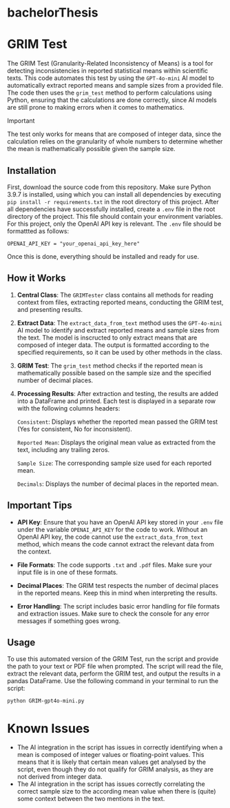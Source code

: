 # bachelorThesis

# GRIM Test

The GRIM Test (Granularity-Related Inconsistency of Means) is a tool for detecting inconsistencies in reported statistical means within scientific texts. This code automates this test by using the `GPT-4o-mini` AI model to automatically extract reported means and sample sizes from a provided file. The code then uses the `grim_test` method to perform calculations using Python, ensuring that  the calculations are done correctly, since AI models are still prone to making errors when it comes to mathematics.

> [!IMPORTANT]
> The test only works for means that are composed of integer data, since the calculation relies on the granularity of whole numbers to determine whether the mean is mathematically possible given the sample size. 

## Installation

First, download the source code from this repository. Make sure Python 3.9.7 is installed, using which you can install all dependencies by executing `pip install -r requirements.txt` in the root directory of this project. After all dependencies have successfully installed, create a `.env` file in the root directory of the project. This file should contain your environment variables. For this project, only the OpenAI API key is relevant. The `.env` file should be formattted as follows:

`OPENAI_API_KEY = "your_openai_api_key_here"`


Once this is done, everything should be installed and ready for use.


## How it Works

1. **Central Class**: The `GRIMTester` class contains all methods for reading context from files, extracting reported means, conducting the GRIM test, and presenting results.
   
3. **Extract Data**: The `extract_data_from_text` method uses the `GPT-4o-mini` AI model to identify and extract reported means and sample sizes from the text. The model is inscructed to only extract means that are composed of integer data. The output is formatted according to the specified requirements, so it can be used by other methods in the class.

4. **GRIM Test**: The `grim_test` method checks if the reported mean is mathematically possible based on the sample size and the specified number of decimal places. 

5. **Processing Results**: After extraction and testing, the results are added into a DataFrame and printed. Each test is displayed in a separate row with the following columns headers:

    `Consistent`: Displays whether the reported mean passed the GRIM test (Yes for consistent, No for inconsistent).
    
    `Reported Mean`: Displays the original mean value as extracted from the text, including any trailing zeros.
    
    `Sample Size`: The corresponding sample size used for each reported mean.
    
    `Decimals`: Displays the number of decimal places in the reported mean.

## Important Tips

- **API Key**: Ensure that you have an OpenAI API key stored in your `.env` file under the variable `OPENAI_API_KEY` for the code to work. Without an OpenAI API key, the code cannot use the `extract_data_from_text` method, which means the code cannot extract the relevant data from the context. 

- **File Formats**: The code supports `.txt` and `.pdf` files. Make sure your input file is in one of these formats.

- **Decimal Places**: The GRIM test respects the number of decimal places in the reported means. Keep this in mind when interpreting the results.

- **Error Handling**: The script includes basic error handling for file formats and extraction issues. Make sure to check the console for any error messages if something goes wrong.

## Usage

To use this automated version of the GRIM Test, run the script and provide the path to your text or PDF file when prompted. The script will read the file, extract the relevant data, perform the GRIM test, and output the results in a pandas DataFrame. Use the following command in your terminal to run the script:


`python GRIM-gpt4o-mini.py`

# Known Issues
- The AI integration in the script has issues in correctly identifying when a mean is composed of integer values or floating-point values. This means that it is likely that certain mean values get analysed by the script, even though they do not qualify for GRIM analysis, as they are not derived from integer data. 
- The AI integration in the script has issues correctly correlating the correct sample size to the according mean value when there is (quite) some context between the two mentions in the text.
